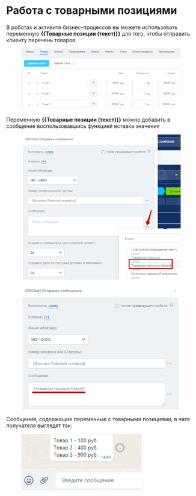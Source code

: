 # Работа с товарными позициями

В роботах и активити бизнес-процессов вы можете использовать переменную **\{{Товарные позиции (текст)\}}** для того, чтобы отправить клиенту перечень товаров.

<figure><img src="../../.gitbook/assets/image (912).png" alt=""><figcaption></figcaption></figure>

Переменную **\{{Товарные позиции (текст)\}}** можно добавить в сообщение воспользовавшись функцией вставка значения

<figure><img src="../../.gitbook/assets/image (547).png" alt=""><figcaption></figcaption></figure>

<figure><img src="../../.gitbook/assets/image (217).png" alt=""><figcaption></figcaption></figure>

Сообщения, содержащие переменные с товарными позициями, в чате получателя выглядят так:

<figure><img src="../../.gitbook/assets/image (968).png" alt=""><figcaption></figcaption></figure>
